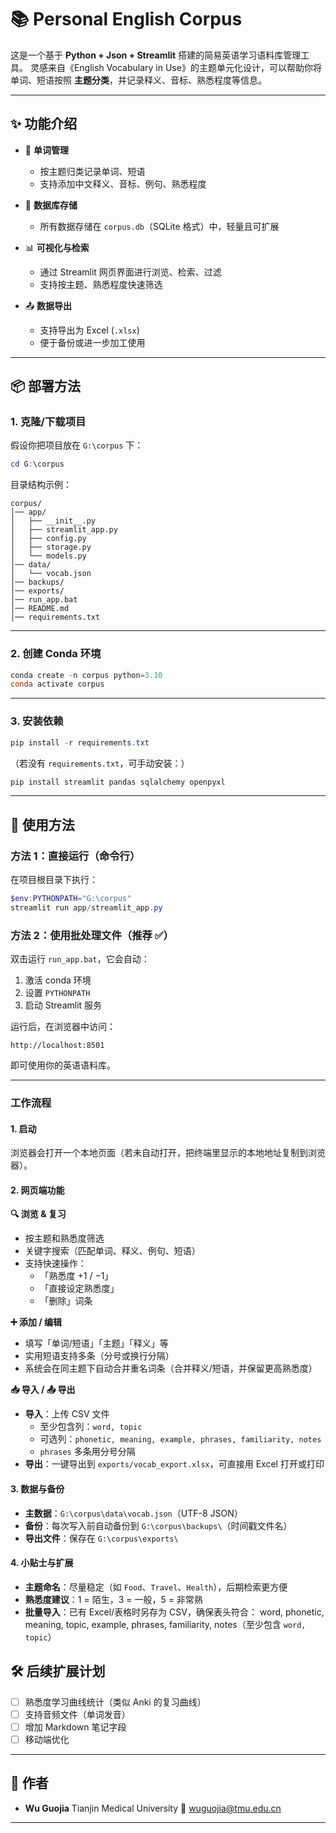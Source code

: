 # 📚 Personal English Corpus

这是一个基于 **Python + Json + Streamlit** 搭建的简易英语学习语料库管理工具。
灵感来自《English Vocabulary in Use》的主题单元化设计，可以帮助你将单词、短语按照 **主题分类**，并记录释义、音标、熟悉程度等信息。

---

## ✨ 功能介绍

- 📝 **单词管理**

  - 按主题归类记录单词、短语
  - 支持添加中文释义、音标、例句、熟悉程度
- 📂 **数据库存储**

  - 所有数据存储在 `corpus.db`（SQLite 格式）中，轻量且可扩展
- 📊 **可视化与检索**

  - 通过 Streamlit 网页界面进行浏览、检索、过滤
  - 支持按主题、熟悉程度快速筛选
- 📤 **数据导出**

  - 支持导出为 Excel (`.xlsx`)
  - 便于备份或进一步加工使用

---

## 📦 部署方法

### 1. 克隆/下载项目

假设你把项目放在 `G:\corpus` 下：

```powershell
cd G:\corpus
```

目录结构示例：

```
corpus/
│── app/
│   ├── __init__.py
│   ├── streamlit_app.py
│   ├── config.py
│   ├── storage.py
│   └── models.py
│── data/
│   └── vocab.json
│── backups/
│── exports/
│── run_app.bat
│── README.md
│── requirements.txt
```

---

### 2. 创建 Conda 环境

```powershell
conda create -n corpus python=3.10
conda activate corpus
```

---

### 3. 安装依赖

```powershell
pip install -r requirements.txt
```

（若没有 `requirements.txt`，可手动安装：）

```powershell
pip install streamlit pandas sqlalchemy openpyxl
```

---

## 🚀 使用方法

### 方法 1：直接运行（命令行）

在项目根目录下执行：

```powershell
$env:PYTHONPATH="G:\corpus"
streamlit run app/streamlit_app.py
```

### 方法 2：使用批处理文件（推荐 ✅）

双击运行 `run_app.bat`，它会自动：

1. 激活 conda 环境
2. 设置 `PYTHONPATH`
3. 启动 Streamlit 服务

运行后，在浏览器中访问：

```
http://localhost:8501
```

即可使用你的英语语料库。

---

### 工作流程

#### 1. 启动
浏览器会打开一个本地页面（若未自动打开，把终端里显示的本地地址复制到浏览器）。

#### 2. 网页端功能

**🔍 浏览 & 复习**  
- 按主题和熟悉度筛选  
- 关键字搜索（匹配单词、释义、例句、短语）  
- 支持快速操作：  
  - 「熟悉度 +1 / −1」  
  - 「直接设定熟悉度」  
  - 「删除」词条  

**➕ 添加 / 编辑**  
- 填写「单词/短语」「主题」「释义」等  
- 实用短语支持多条（分号或换行分隔）  
- 系统会在同主题下自动合并重名词条（合并释义/短语，并保留更高熟悉度）  

**📥 导入 / 📤 导出**  
- **导入**：上传 CSV 文件  
  - 至少包含列：`word, topic`  
  - 可选列：`phonetic, meaning, example, phrases, familiarity, notes`  
  - `phrases` 多条用分号分隔  
- **导出**：一键导出到 `exports/vocab_export.xlsx`，可直接用 Excel 打开或打印  

#### 3. 数据与备份

- **主数据**：`G:\corpus\data\vocab.json`（UTF-8 JSON）  
- **备份**：每次写入前自动备份到 `G:\corpus\backups\`（时间戳文件名）  
- **导出文件**：保存在 `G:\corpus\exports\`  

#### 4. 小贴士与扩展

- **主题命名**：尽量稳定（如 `Food`、`Travel`、`Health`），后期检索更方便  
- **熟悉度建议**：1 = 陌生，3 = 一般，5 = 非常熟  
- **批量导入**：已有 Excel/表格时另存为 CSV，确保表头符合： word, phonetic, meaning, topic, example, phrases, familiarity, notes（至少包含 `word, topic`）

## 🛠️ 后续扩展计划

- [ ] 熟悉度学习曲线统计（类似 Anki 的复习曲线）
- [ ] 支持音频文件（单词发音）
- [ ] 增加 Markdown 笔记字段
- [ ] 移动端优化

---

## 📝 作者

- **Wu Guojia**
  Tianjin Medical University
  📧 wuguojia@tmu.edu.cn

---
